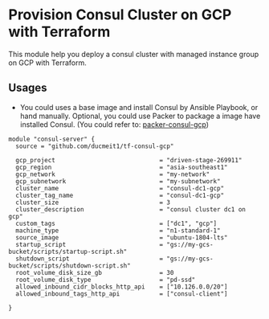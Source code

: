 # Provision Consul Cluster on GCP with Terraform

This module help you deploy a consul cluster with managed instance group on GCP with Terraform.

## Usages

- You could uses a base image and install Consul by Ansible Playbook, or hand manually. Optional, you could use Packer to package a image have installed Consul. (You could refer to: [packer-consul-gcp](https://github.com/ducmeit1/packer-consul-gcp))

```hcl
module "consul-server" {
  source = "github.com/ducmeit1/tf-consul-gcp"

  gcp_project                             = "driven-stage-269911"
  gcp_region                              = "asia-southeast1"
  gcp_network                             = "my-network"
  gcp_subnetwork                          = "my-subnetwork"
  cluster_name                            = "consul-dc1-gcp"
  cluster_tag_name                        = "consul-dc1-gcp"
  cluster_size                            = 3
  cluster_description                     = "consul cluster dc1 on gcp"
  custom_tags                             = ["dc1", "gcp"]
  machine_type                            = "n1-standard-1"
  source_image                            = "ubuntu-1804-lts"
  startup_script                          = "gs://my-gcs-bucket/scripts/startup-script.sh"
  shutdown_script                         = "gs://my-gcs-bucket/scripts/shutdown-script.sh"
  root_volume_disk_size_gb                = 30
  root_volume_disk_type                   = "pd-ssd"
  allowed_inbound_cidr_blocks_http_api    = ["10.126.0.0/20"]
  allowed_inbound_tags_http_api           = ["consul-client"]
  
}
```
